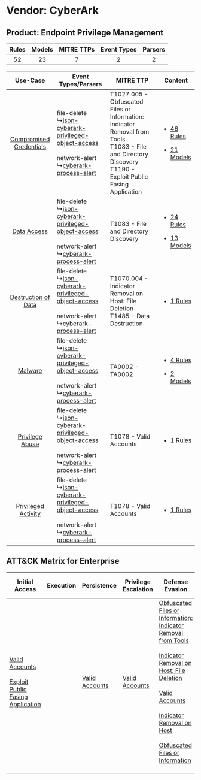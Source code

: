 Vendor: CyberArk
================
Product: Endpoint Privilege Management
--------------------------------------
| Rules | Models | MITRE TTPs | Event Types | Parsers |
|:-----:|:------:|:----------:|:-----------:|:-------:|
|  52   |   23   |     7      |      2      |    2    |

|    Use-Case    | Event Types/Parsers    | MITRE TTP    | Content    |
|:----:| ---- | ---- | ---- |
| [Compromised Credentials](../../../UseCases/uc_compromised_credentials.md) |  file-delete<br> ↳[json-cyberark-privileged-object-access](Ps/pC_jsoncyberarkprivilegedobjectaccess.md)<br><br> network-alert<br> ↳[cyberark-process-alert](Ps/pC_cyberarkprocessalert.md)<br> | T1027.005 - Obfuscated Files or Information: Indicator Removal from Tools<br>T1083 - File and Directory Discovery<br>T1190 - Exploit Public Fasing Application<br> | [<ul><li>46 Rules</li></ul><ul><li>21 Models</li></ul>](RM/r_m_cyberark_endpoint_privilege_management_Compromised_Credentials.md) |
|    [Data Access](../../../UseCases/uc_data_access.md)    |  file-delete<br> ↳[json-cyberark-privileged-object-access](Ps/pC_jsoncyberarkprivilegedobjectaccess.md)<br><br> network-alert<br> ↳[cyberark-process-alert](Ps/pC_cyberarkprocessalert.md)<br> | T1083 - File and Directory Discovery<br>    | [<ul><li>24 Rules</li></ul><ul><li>13 Models</li></ul>](RM/r_m_cyberark_endpoint_privilege_management_Data_Access.md)    |
|     [Destruction of Data](../../../UseCases/uc_destruction_of_data.md)     |  file-delete<br> ↳[json-cyberark-privileged-object-access](Ps/pC_jsoncyberarkprivilegedobjectaccess.md)<br><br> network-alert<br> ↳[cyberark-process-alert](Ps/pC_cyberarkprocessalert.md)<br> | T1070.004 - Indicator Removal on Host: File Deletion<br>T1485 - Data Destruction<br>    | [<ul><li>1 Rules</li></ul>](RM/r_m_cyberark_endpoint_privilege_management_Destruction_of_Data.md)    |
|    [Malware](../../../UseCases/uc_malware.md)    |  file-delete<br> ↳[json-cyberark-privileged-object-access](Ps/pC_jsoncyberarkprivilegedobjectaccess.md)<br><br> network-alert<br> ↳[cyberark-process-alert](Ps/pC_cyberarkprocessalert.md)<br> | TA0002 - TA0002<br>    | [<ul><li>4 Rules</li></ul><ul><li>2 Models</li></ul>](RM/r_m_cyberark_endpoint_privilege_management_Malware.md)    |
|         [Privilege Abuse](../../../UseCases/uc_privilege_abuse.md)         |  file-delete<br> ↳[json-cyberark-privileged-object-access](Ps/pC_jsoncyberarkprivilegedobjectaccess.md)<br><br> network-alert<br> ↳[cyberark-process-alert](Ps/pC_cyberarkprocessalert.md)<br> | T1078 - Valid Accounts<br>    | [<ul><li>1 Rules</li></ul>](RM/r_m_cyberark_endpoint_privilege_management_Privilege_Abuse.md)    |
|     [Privileged Activity](../../../UseCases/uc_privileged_activity.md)     |  file-delete<br> ↳[json-cyberark-privileged-object-access](Ps/pC_jsoncyberarkprivilegedobjectaccess.md)<br><br> network-alert<br> ↳[cyberark-process-alert](Ps/pC_cyberarkprocessalert.md)<br> | T1078 - Valid Accounts<br>    | [<ul><li>1 Rules</li></ul>](RM/r_m_cyberark_endpoint_privilege_management_Privileged_Activity.md)    |

ATT&CK Matrix for Enterprise
----------------------------
| Initial Access                                                                                                                                            | Execution | Persistence                                                         | Privilege Escalation                                                | Defense Evasion                                                                                                                                                                                                                                                                                                                                                                                                                                              | Credential Access | Discovery                                                                         | Lateral Movement | Collection | Command and Control | Exfiltration | Impact                                                                |
| --------------------------------------------------------------------------------------------------------------------------------------------------------- | --------- | ------------------------------------------------------------------- | ------------------------------------------------------------------- | ------------------------------------------------------------------------------------------------------------------------------------------------------------------------------------------------------------------------------------------------------------------------------------------------------------------------------------------------------------------------------------------------------------------------------------------------------------ | ----------------- | --------------------------------------------------------------------------------- | ---------------- | ---------- | ------------------- | ------------ | --------------------------------------------------------------------- |
| [Valid Accounts](https://attack.mitre.org/techniques/T1078)<br><br>[Exploit Public Fasing Application](https://attack.mitre.org/techniques/T1190)<br><br> |           | [Valid Accounts](https://attack.mitre.org/techniques/T1078)<br><br> | [Valid Accounts](https://attack.mitre.org/techniques/T1078)<br><br> | [Obfuscated Files or Information: Indicator Removal from Tools](https://attack.mitre.org/techniques/T1027/005)<br><br>[Indicator Removal on Host: File Deletion](https://attack.mitre.org/techniques/T1070/004)<br><br>[Valid Accounts](https://attack.mitre.org/techniques/T1078)<br><br>[Indicator Removal on Host](https://attack.mitre.org/techniques/T1070)<br><br>[Obfuscated Files or Information](https://attack.mitre.org/techniques/T1027)<br><br> |                   | [File and Directory Discovery](https://attack.mitre.org/techniques/T1083)<br><br> |                  |            |                     |              | [Data Destruction](https://attack.mitre.org/techniques/T1485)<br><br> |